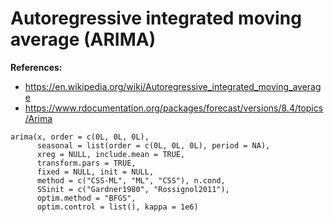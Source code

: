 # Autoregressive integrated moving average (ARIMA)

**References:**
- https://en.wikipedia.org/wiki/Autoregressive_integrated_moving_average
- https://www.rdocumentation.org/packages/forecast/versions/8.4/topics/Arima






~~~~
arima(x, order = c(0L, 0L, 0L),
      seasonal = list(order = c(0L, 0L, 0L), period = NA),
      xreg = NULL, include.mean = TRUE,
      transform.pars = TRUE,
      fixed = NULL, init = NULL,
      method = c("CSS-ML", "ML", "CSS"), n.cond,
      SSinit = c("Gardner1980", "Rossignol2011"),
      optim.method = "BFGS",
      optim.control = list(), kappa = 1e6)
~~~~
